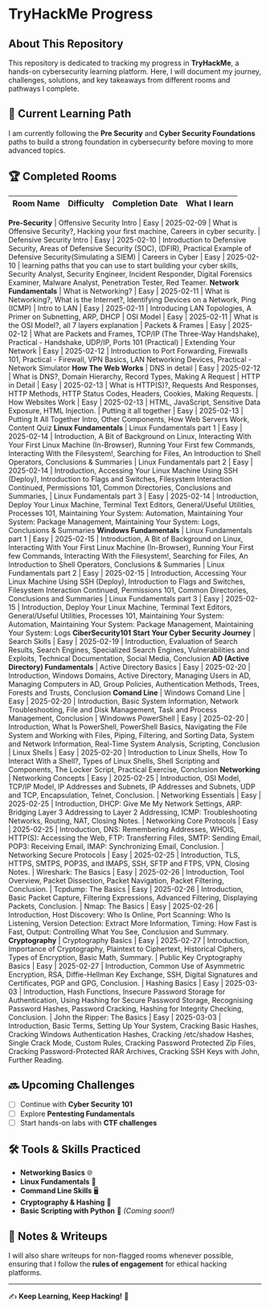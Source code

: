 # TryHackMe Progress

## About This Repository
This repository is dedicated to tracking my progress in **TryHackMe**, a hands-on cybersecurity learning platform. Here, I will document my journey, challenges, solutions, and key takeaways from different rooms and pathways I complete.

## 📌 Current Learning Path
I am currently following the **Pre Security** and **Cyber Security Foundations** paths to build a strong foundation in cybersecurity before moving to more advanced topics.

## 🏆 Completed Rooms
| Room Name | Difficulty | Completion Date | What I learn |
|-----------|------------|-----------------|--------------|
**Pre-Security**
| Offensive Security Intro | Easy | 2025-02-09 | What is Offensive Security?, Hacking your first machine, Careers in cyber security. 
| Defensive Security Intro | Easy | 2025-02-10 | Introduction to Defensive Security, Areas of Defensive Security (SOC), (DFIR), Practical Example of Defensive Security(Simulating a SIEM)
| Careers in Cyber | Easy | 2025-02-10 | learning paths that you can use to start building your cyber skills, Security Analyst, Security Engineer, Incident Responder, Digital Forensics Examiner, Malware Analyst, Penetration Tester, Red Teamer.
**Network Fundamentals**
| What is Networking? | Easy | 2025-02-11 | What is Networking?, What is the Internet?, Identifying Devices on a Network, Ping (ICMP)
| Intro to LAN | Easy | 2025-02-11 | Introducing LAN Topologies, A Primer on Subnetting, ARP, DHCP
| OSI Model | Easy | 2025-02-11 | What is the OSI Model?, all 7 layers explanation
| Packets & Frames | Easy | 2025-02-12 | What are Packets and Frames, TCP/IP (The Three-Way Handshake), Practical - Handshake, UDP/IP, Ports 101 (Practical)
| Extending Your Network | Easy | 2025-02-12 | Introduction to Port Forwarding, Firewalls 101, Practical - Firewall, VPN Basics, LAN Networking Devices, Practical - Network Simulator
**How The Web Works**
| DNS in detail | Easy | 2025-02-12 | What is DNS?, Domain Hierarchy, Record Types, Making A Request
| HTTP in Detail | Easy | 2025-02-13 | What is HTTP(S)?, Requests And Responses, HTTP Methods, HTTP Status Codes, Headers, Cookies, Making Requests.
| How Websites Work | Easy | 2025-02-13 | HTML, JavaScript, Sensitive Data Exposure, HTML Injection.
| Putting it all together | Easy | 2025-02-13 | Putting It All Together Intro, Other Components, How Web Servers Work, Content Quiz
**Linux Fundamentals**
| Linux Fundamentals part 1 | Easy | 2025-02-14 | Introduction, A Bit of Background on Linux, Interacting With Your First Linux Machine (In-Browser), Running Your First few Commands, Interacting With the Filesystem!, Searching for Files, An Introduction to Shell Operators, Conclusions & Summaries
| Linux Fundamentals part 2 | Easy | 2025-02-14 | Introduction, Accessing Your Linux Machine Using SSH (Deploy), Introduction to Flags and Switches, Filesystem Interaction Continued, Permissions 101, Common Directories, Conclusions and Summaries, 
| Linux Fundamentals part 3 | Easy | 2025-02-14 | Introduction, Deploy Your Linux Machine, Terminal Text Editors, General/Useful Utilities, Processes 101, Maintaining Your System: Automation, Maintaining Your System: Package Management, Maintaining Your System: Logs, Conclusions & Summaries
**Windows Fundamentals**
| Linux Fundamentals part 1 | Easy | 2025-02-15 | Introduction, A Bit of Background on Linux, Interacting With Your First Linux Machine (In-Browser), Running Your First few Commands, Interacting With the Filesystem!, Searching for Files, An Introduction to Shell Operators, Conclusions & Summaries
| Linux Fundamentals part 2 | Easy | 2025-02-15 | Introduction, Accessing Your Linux Machine Using SSH (Deploy), Introduction to Flags and Switches, Filesystem Interaction Continued, Permissions 101, Common Directories, Conclusions and Summaries
| Linux Fundamentals part 3 | Easy | 2025-02-15 | Introduction, Deploy Your Linux Machine, Terminal Text Editors, General/Useful Utilities, Processes 101, Maintaining Your System: Automation, Maintaining Your System: Package Management, Maintaining Your System: Logs
**CiberSecurity101**
**Start Your Cyber Security Journey**
| Search Skills | Easy | 2025-02-19 | Introduction, Evaluation of Search Results, Search Engines, Specialized Search Engines, Vulnerabilities and Exploits, Technical Documentation, Social Media, Conclusion
**AD (Active Directory) Fundamentals**
| Active Directory Basics | Easy | 2025-02-20 | Introduction, Windows Domains, Active Directory, Managing Users in AD, Managing Computers in AD, Group Policies, Authentication Methods, Trees, Forests and Trusts, Conclusion
**Comand Line**
| Windows Comand Line | Easy | 2025-02-20 | Introduction, Basic System Information, Network Troubleshooting, File and Disk Management, Task and Process Management, Conclusion
| Windowws PowerShell | Easy | 2025-02-20 | Introduction, What Is PowerShell, PowerShell Basics, Navigating the File System and Working with Files, Piping, Filtering, and Sorting Data, System and Network Information, Real-Time System Analysis, Scripting, Conclusion
| Linux Shells | Easy | 2025-02-20 | Introduction to Linux Shells, How To Interact With a Shell?, Types of Linux Shells, Shell Scripting and Components, The Locker Script, Practical Exercise, Conclusion
**Networking**
| Networking Concepts | Easy | 2025-02-25 | Introduction, OSI Model, TCP/IP Model, IP Addresses and Subnets, IP Addresses and Subnets, UDP and TCP, Encapsulation, Telnet, Conclusion.
| Networking Essentials | Easy | 2025-02-25 | Introduction, DHCP: Give Me My Network Settings, ARP: Bridging Layer 3 Addressing to Layer 2 Addressing, ICMP: Troubleshooting Networks, Routing, NAT, Closing Notes.
| Networking Core Protocols | Easy | 2025-02-25 | Introduction, DNS: Remembering Addresses, WHOIS, HTTP(S): Accessing the Web, FTP: Transferring Files, SMTP: Sending Email, POP3: Receiving Email, IMAP: Synchronizing Email, Conclusion.
| Networking Secure Protocols | Easy | 2025-02-25 | Introduction, TLS, HTTPS, SMTPS, POP3S, and IMAPS, SSH, SFTP and FTPS, VPN, Closing Notes.
| Wireshark: The Basics | Easy | 2025-02-26 | Introduction, Tool Overview, Packet Dissection, Packet Navigation, Packet Filtering, Conclusion.
| Tcpdump: The Basics | Easy | 2025-02-26 | Introduction, Basic Packet Capture, Filtering Expressions, Advanced Filtering, Displaying Packets, Conclusion.
| Nmap: The Basics | Easy | 2025-02-26 | Introduction, Host Discovery: Who Is Online, Port Scanning: Who Is Listening, Version Detection: Extract More Information, Timing: How Fast is Fast, Output: Controlling What You See, Conclusion and Summary.
**Cryptography**
| Cryptography Basics | Easy | 2025-02-27 | Introduction, Importance of Cryptography, Plaintext to Ciphertext, Historical Ciphers, Types of Encryption, Basic Math, Summary.
| Public Key Cryptography Basics | Easy | 2025-02-27 | Introduction, Common Use of Asymmetric Encryption, RSA, Diffie-Hellman Key Exchange, SSH, Digital Signatures and Certificates, PGP and GPG, Conclusion.
| Hashing Basics | Easy | 2025-03-03 | Introduction, Hash Functions, Insecure Password Storage for Authentication, Using Hashing for Secure Password Storage, Recognising Password Hashes, Password Cracking, Hashing for Integrity Checking, Conclusion.
| John the Ripper: The Basics | Easy | 2025-03-03 | Introduction, Basic Terms, Setting Up Your System, Cracking Basic Hashes, Cracking Windows Authentication Hashes, Cracking /etc/shadow Hashes, Single Crack Mode, Custom Rules, Cracking Password Protected Zip Files, Cracking Password-Protected RAR Archives, Cracking SSH Keys with John, Further Reading.
## 🔜 Upcoming Challenges
- [ ] Continue with **Cyber Security 101**
- [ ] Explore **Pentesting Fundamentals**
- [ ] Start hands-on labs with **CTF challenges**

## 🛠 Tools & Skills Practiced
- **Networking Basics** 🌐
- **Linux Fundamentals** 🐧
- **Command Line Skills** 🖥️
- **Cryptography & Hashing** 🔐
- **Basic Scripting with Python** 🐍 *(Coming soon!)*

## 📂 Notes & Writeups
I will also share writeups for non-flagged rooms whenever possible, ensuring that I follow the **rules of engagement** for ethical hacking platforms.

---
✍ **Keep Learning, Keep Hacking!** 🚀

